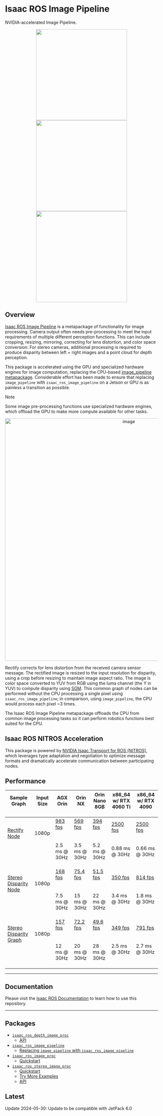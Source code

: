 # Isaac ROS Image Pipeline

NVIDIA-accelerated Image Pipeline.

<div align="center"><img src="https://media.githubusercontent.com/media/NVIDIA-ISAAC-ROS/.github/main/resources/isaac_ros_docs/repositories_and_packages/isaac_ros_image_pipeline/100_right.jpg/" width="300px"/>
<img src="https://media.githubusercontent.com/media/NVIDIA-ISAAC-ROS/.github/main/resources/isaac_ros_docs/repositories_and_packages/isaac_ros_image_pipeline/300_right_hallway2_rect.png/" width="300px"/></div>
<div align="center"><img src="https://media.githubusercontent.com/media/NVIDIA-ISAAC-ROS/.github/main/resources/isaac_ros_docs/repositories_and_packages/isaac_ros_image_pipeline/300_right_hallway2_gray_rect.png/" width="300px"/></div>

## Overview

[Isaac ROS Image Pipeline](https://github.com/NVIDIA-ISAAC-ROS/isaac_ros_image_pipeline) is a metapackage of functionality for image
processing. Camera output often needs pre-processing to meet the input
requirements of multiple different perception functions. This can
include cropping, resizing, mirroring, correcting for lens distortion,
and color space conversion. For stereo cameras, additional processing is
required to produce disparity between left + right images and a point
cloud for depth perception.

This package is accelerated using the GPU and specialized hardware
engines for image computation, replacing the CPU-based
[image_pipeline metapackage](http://wiki.ros.org/image_pipeline).
Considerable effort has been made to ensure that replacing
`image_pipeline` with `isaac_ros_image_pipeline` on a Jetson or GPU
is as painless a transition as possible.

> [!Note]
> Some image pre-processing functions use specialized
> hardware engines, which offload the GPU to make more compute
> available for other tasks.
<div align="center"><a class="reference internal image-reference" href="https://media.githubusercontent.com/media/NVIDIA-ISAAC-ROS/.github/main/resources/isaac_ros_docs/repositories_and_packages/isaac_ros_image_pipeline/isaac_ros_image_pipeline_nodegraph.png/"><img alt="image" src="https://media.githubusercontent.com/media/NVIDIA-ISAAC-ROS/.github/main/resources/isaac_ros_docs/repositories_and_packages/isaac_ros_image_pipeline/isaac_ros_image_pipeline_nodegraph.png/" width="800px"/></a></div>

Rectify corrects for lens distortion from the received camera sensor
message. The rectified image is resized to the input resolution for
disparity, using a crop before resizing to maintain image aspect ratio.
The image is color space converted to YUV from RGB using the luma
channel (the Y in YUV) to compute disparity using
[SGM](https://en.wikipedia.org/wiki/Semi-global_matching). This
common graph of nodes can be performed without the CPU processing a
single pixel using `isaac_ros_image_pipeline`; in comparison, using
`image_pipeline`, the CPU would process each pixel ~3 times.

The Isaac ROS Image Pipeline metapackage offloads the CPU from common
image processing tasks so it can perform robotics functions best suited
for the CPU.

## Isaac ROS NITROS Acceleration

This package is powered by [NVIDIA Isaac Transport for ROS (NITROS)](https://developer.nvidia.com/blog/improve-perception-performance-for-ros-2-applications-with-nvidia-isaac-transport-for-ros/), which leverages type adaptation and negotiation to optimize message formats and dramatically accelerate communication between participating nodes.

## Performance

| Sample Graph<br/><br/>                                                                                                                                                                                | Input Size<br/><br/>      | AGX Orin<br/><br/>                                                                                                                                                | Orin NX<br/><br/>                                                                                                                                                 | Orin Nano 8GB<br/><br/>                                                                                                                                             | x86_64 w/ RTX 4060 Ti<br/><br/>                                                                                                                                      | x86_64 w/ RTX 4090<br/><br/>                                                                                                                                       |
|-------------------------------------------------------------------------------------------------------------------------------------------------------------------------------------------------------|---------------------------|-------------------------------------------------------------------------------------------------------------------------------------------------------------------|-------------------------------------------------------------------------------------------------------------------------------------------------------------------|---------------------------------------------------------------------------------------------------------------------------------------------------------------------|----------------------------------------------------------------------------------------------------------------------------------------------------------------------|--------------------------------------------------------------------------------------------------------------------------------------------------------------------|
| [Rectify Node](https://github.com/NVIDIA-ISAAC-ROS/isaac_ros_benchmark/blob/main/benchmarks/isaac_ros_image_proc_benchmark/scripts/isaac_ros_rectify_node.py)<br/><br/><br/><br/>                     | 1080p<br/><br/><br/><br/> | [983 fps](https://github.com/NVIDIA-ISAAC-ROS/isaac_ros_benchmark/blob/main/results/isaac_ros_rectify_node-agx_orin.json)<br/><br/><br/>2.5 ms @ 30Hz<br/><br/>   | [569 fps](https://github.com/NVIDIA-ISAAC-ROS/isaac_ros_benchmark/blob/main/results/isaac_ros_rectify_node-orin_nx.json)<br/><br/><br/>3.5 ms @ 30Hz<br/><br/>    | [394 fps](https://github.com/NVIDIA-ISAAC-ROS/isaac_ros_benchmark/blob/main/results/isaac_ros_rectify_node-orin_nano.json)<br/><br/><br/>5.2 ms @ 30Hz<br/><br/>    | [2500 fps](https://github.com/NVIDIA-ISAAC-ROS/isaac_ros_benchmark/blob/main/results/isaac_ros_rectify_node-nuc_4060ti.json)<br/><br/><br/>0.88 ms @ 30Hz<br/><br/>  | [2500 fps](https://github.com/NVIDIA-ISAAC-ROS/isaac_ros_benchmark/blob/main/results/isaac_ros_rectify_node-x86_4090.json)<br/><br/><br/>0.66 ms @ 30Hz<br/><br/>  |
| [Stereo Disparity Node](https://github.com/NVIDIA-ISAAC-ROS/isaac_ros_benchmark/blob/main/benchmarks/isaac_ros_stereo_image_proc_benchmark/scripts/isaac_ros_disparity_node.py)<br/><br/><br/><br/>   | 1080p<br/><br/><br/><br/> | [168 fps](https://github.com/NVIDIA-ISAAC-ROS/isaac_ros_benchmark/blob/main/results/isaac_ros_disparity_node-agx_orin.json)<br/><br/><br/>7.5 ms @ 30Hz<br/><br/> | [75.4 fps](https://github.com/NVIDIA-ISAAC-ROS/isaac_ros_benchmark/blob/main/results/isaac_ros_disparity_node-orin_nx.json)<br/><br/><br/>15 ms @ 30Hz<br/><br/>  | [51.5 fps](https://github.com/NVIDIA-ISAAC-ROS/isaac_ros_benchmark/blob/main/results/isaac_ros_disparity_node-orin_nano.json)<br/><br/><br/>22 ms @ 30Hz<br/><br/>  | [350 fps](https://github.com/NVIDIA-ISAAC-ROS/isaac_ros_benchmark/blob/main/results/isaac_ros_disparity_node-nuc_4060ti.json)<br/><br/><br/>3.4 ms @ 30Hz<br/><br/>  | [814 fps](https://github.com/NVIDIA-ISAAC-ROS/isaac_ros_benchmark/blob/main/results/isaac_ros_disparity_node-x86_4090.json)<br/><br/><br/>1.8 ms @ 30Hz<br/><br/>  |
| [Stereo Disparity Graph](https://github.com/NVIDIA-ISAAC-ROS/isaac_ros_benchmark/blob/main/benchmarks/isaac_ros_stereo_image_proc_benchmark/scripts/isaac_ros_disparity_graph.py)<br/><br/><br/><br/> | 1080p<br/><br/><br/><br/> | [157 fps](https://github.com/NVIDIA-ISAAC-ROS/isaac_ros_benchmark/blob/main/results/isaac_ros_disparity_graph-agx_orin.json)<br/><br/><br/>12 ms @ 30Hz<br/><br/> | [72.2 fps](https://github.com/NVIDIA-ISAAC-ROS/isaac_ros_benchmark/blob/main/results/isaac_ros_disparity_graph-orin_nx.json)<br/><br/><br/>20 ms @ 30Hz<br/><br/> | [49.6 fps](https://github.com/NVIDIA-ISAAC-ROS/isaac_ros_benchmark/blob/main/results/isaac_ros_disparity_graph-orin_nano.json)<br/><br/><br/>28 ms @ 30Hz<br/><br/> | [349 fps](https://github.com/NVIDIA-ISAAC-ROS/isaac_ros_benchmark/blob/main/results/isaac_ros_disparity_graph-nuc_4060ti.json)<br/><br/><br/>2.5 ms @ 30Hz<br/><br/> | [791 fps](https://github.com/NVIDIA-ISAAC-ROS/isaac_ros_benchmark/blob/main/results/isaac_ros_disparity_graph-x86_4090.json)<br/><br/><br/>2.7 ms @ 30Hz<br/><br/> |

---

## Documentation

Please visit the [Isaac ROS Documentation](https://nvidia-isaac-ros.github.io/repositories_and_packages/isaac_ros_image_pipeline/index.html) to learn how to use this repository.

---

## Packages

* [`isaac_ros_depth_image_proc`](https://nvidia-isaac-ros.github.io/repositories_and_packages/isaac_ros_image_pipeline/isaac_ros_depth_image_proc/index.html)
  * [API](https://nvidia-isaac-ros.github.io/repositories_and_packages/isaac_ros_image_pipeline/isaac_ros_depth_image_proc/index.html#api)
* [`isaac_ros_image_pipeline`](https://nvidia-isaac-ros.github.io/repositories_and_packages/isaac_ros_image_pipeline/isaac_ros_image_pipeline/index.html)
  * [Replacing `image_pipeline` with `isaac_ros_image_pipeline`](https://nvidia-isaac-ros.github.io/repositories_and_packages/isaac_ros_image_pipeline/isaac_ros_image_pipeline/index.html#replacing-image-pipeline-with-isaac-ros-image-pipeline)
* [`isaac_ros_image_proc`](https://nvidia-isaac-ros.github.io/repositories_and_packages/isaac_ros_image_pipeline/isaac_ros_image_proc/index.html)
  * [Quickstart](https://nvidia-isaac-ros.github.io/repositories_and_packages/isaac_ros_image_pipeline/isaac_ros_image_proc/index.html#quickstart)
* [`isaac_ros_stereo_image_proc`](https://nvidia-isaac-ros.github.io/repositories_and_packages/isaac_ros_image_pipeline/isaac_ros_stereo_image_proc/index.html)
  * [Quickstart](https://nvidia-isaac-ros.github.io/repositories_and_packages/isaac_ros_image_pipeline/isaac_ros_stereo_image_proc/index.html#quickstart)
  * [Try More Examples](https://nvidia-isaac-ros.github.io/repositories_and_packages/isaac_ros_image_pipeline/isaac_ros_stereo_image_proc/index.html#try-more-examples)
  * [API](https://nvidia-isaac-ros.github.io/repositories_and_packages/isaac_ros_image_pipeline/isaac_ros_stereo_image_proc/index.html#api)

## Latest

Update 2024-05-30: Update to be compatible with JetPack 6.0
